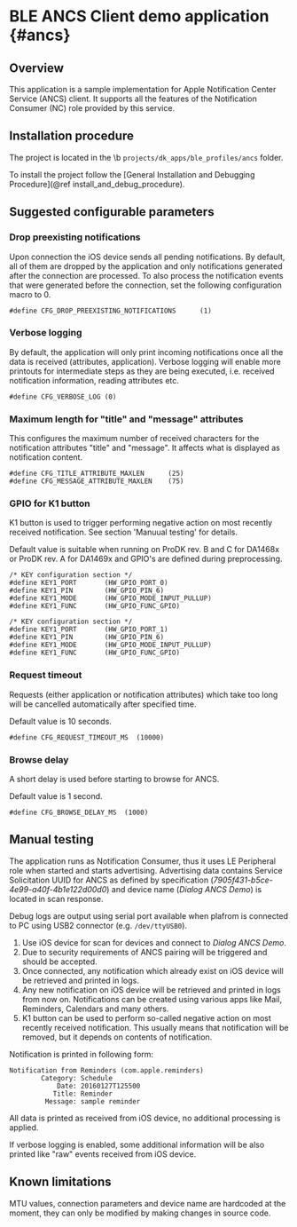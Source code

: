 BLE ANCS Client demo application {#ancs}
======================================================

## Overview

This application is a sample implementation for Apple Notification Center Service (ANCS) client.
It supports all the features of the Notification Consumer (NC) role provided by this service.

## Installation procedure

The project is located in the \b `projects/dk_apps/ble_profiles/ancs` folder.

To install the project follow the [General Installation and Debugging Procedure](@ref install_and_debug_procedure).

## Suggested configurable parameters

### Drop preexisting notifications

Upon connection the iOS device sends all pending notifications. By default, all of them are dropped
by the application and only notifications generated after the connection are processed. To also
process the notification events that were generated before the connection, set the following
configuration macro to 0.

~~~{.c}
#define CFG_DROP_PREEXISTING_NOTIFICATIONS      (1)
~~~

### Verbose logging

By default, the application will only print incoming notifications once all the data is received (attributes, application).
Verbose logging will enable more printouts for intermediate steps as they are being
executed, i.e. received notification information, reading attributes etc.

~~~{.c}
#define CFG_VERBOSE_LOG (0)
~~~

### Maximum length for "title" and "message" attributes

This configures the maximum number of received characters for the notification attributes "title" and "message".
It affects what is displayed as notification content.

~~~{.c}
#define CFG_TITLE_ATTRIBUTE_MAXLEN      (25)
#define CFG_MESSAGE_ATTRIBUTE_MAXLEN    (75)
~~~

### GPIO for K1 button

K1 button is used to trigger performing negative action on most recently received notification.
See section 'Manuual testing' for details.

Default value is suitable when running on ProDK rev. B and C for DA1468x or ProDK rev. A for
DA1469x and GPIO's are defined during preprocessing.

~~~{sdk/config/boards/brd_prodk_da1469x.h}
/* KEY configuration section */
#define KEY1_PORT       (HW_GPIO_PORT_0)
#define KEY1_PIN        (HW_GPIO_PIN_6)
#define KEY1_MODE       (HW_GPIO_MODE_INPUT_PULLUP)
#define KEY1_FUNC       (HW_GPIO_FUNC_GPIO)
~~~

~~~{sdk/config/boards/brd_prodk_da14680.h}
/* KEY configuration section */
#define KEY1_PORT       (HW_GPIO_PORT_1)
#define KEY1_PIN        (HW_GPIO_PIN_6)
#define KEY1_MODE       (HW_GPIO_MODE_INPUT_PULLUP)
#define KEY1_FUNC       (HW_GPIO_FUNC_GPIO)
~~~

### Request timeout

Requests (either application or notification attributes) which take too long will be cancelled
automatically after specified time.

Default value is 10 seconds.

~~~{.c}
#define CFG_REQUEST_TIMEOUT_MS  (10000)
~~~

### Browse delay

A short delay is used before starting to browse for ANCS.

Default value is 1 second.

~~~{.c}
#define CFG_BROWSE_DELAY_MS  (1000)
~~~

## Manual testing

The application runs as Notification Consumer, thus it uses LE Peripheral role when started and starts
advertising. Advertising data contains Service Solicitation UUID for ANCS as defined by specification
(_7905f431-b5ce-4e99-a40f-4b1e122d00d0_) and device name (_Dialog ANCS Demo_) is located in
scan response.

Debug logs are output using serial port available when plafrom is connected to PC using USB2
connector (e.g. `/dev/ttyUSB0`).

1. Use iOS device for scan for devices and connect to _Dialog ANCS Demo_.
2. Due to security requirements of ANCS pairing will be triggered and should be accepted.
3. Once connected, any notification which already exist on iOS device will be retrieved and
   printed in logs.
4. Any new notification on iOS device will be retrieved and printed in logs from now on.
   Notifications can be created using various apps like Mail, Reminders, Calendars and many others.
5. K1 button can be used to perform so-called negative action on most recently received notification.
   This usually means that notification will be removed, but it depends on contents
   of notification.

Notification is printed in following form:

~~~
Notification from Reminders (com.apple.reminders)
        Category: Schedule
            Date: 20160127T125500
           Title: Reminder
         Message: sample reminder
~~~

All data is printed as received from iOS device, no additional processing is applied.

If verbose logging is enabled, some additional information will be also printed like "raw" events
received from iOS device.

## Known limitations

MTU values, connection parameters and device name are hardcoded at the moment, they can only be
modified by making changes in source code.
